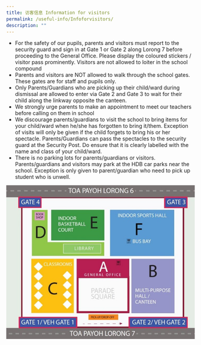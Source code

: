 ```yaml
---
title: 访客信息 Information for visitors
permalink: /useful-info/Infoforvisitors/
description: ""
---
```

* For the safety of our pupils, parents and visitors must report to the security guard and sign in at Gate 1 or Gate 2 along Lorong 7 before proceeding to the General Office. Please display the coloured stickers / visitor pass prominently. Visitors are not allowed to loiter in the school compound
* Parents and visitors are NOT allowed to walk through the school gates. These gates are for staff and pupils only.
* Only Parents/Guardians who are picking up their child/ward during dismissal are allowed to enter via Gate 2 and Gate 3 to wait for their child along the linkway opposite the canteen.
* We strongly urge parents to make an appointment to meet our teachers before calling on them in school
* We discourage parents/guardians to visit the school to bring items for your child/ward when he/she has forgotten to bring it/them. Exception of visits will only be given if the child forgets to bring his or her spectacle. Parents/Guardians can pass the spectacles to the security guard at the Security Post. Do ensure that it is clearly labelled with the name and class of your child/ward.
* There is no parking lots for parents/guardians or visitors. Parents/guardians and visitors may park at the HDB car parks near the school. Exception is only given to parent/guardian who need to pick up student who is unwell.

![MAP](/images/Useful%20Info/Map1.jpg)